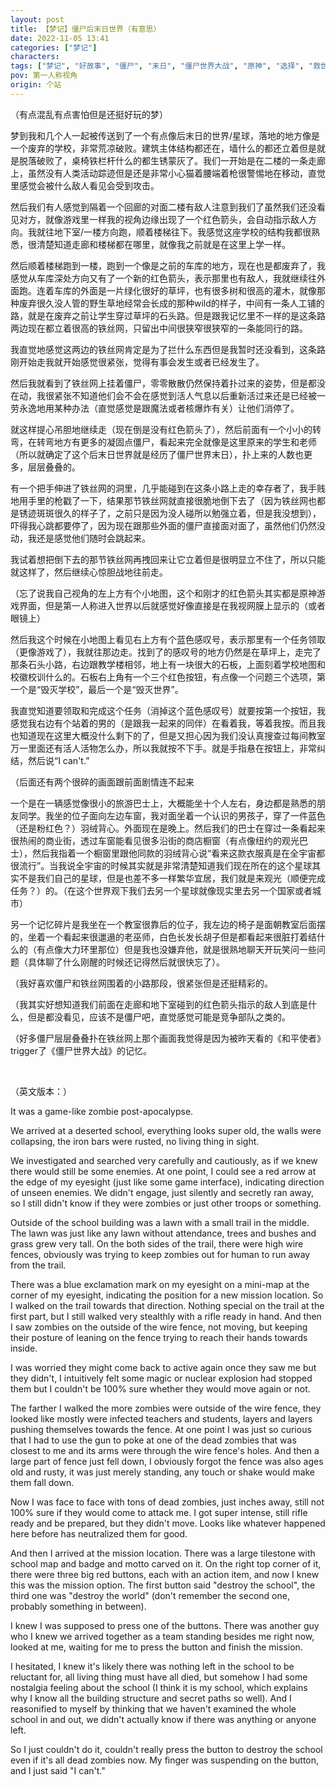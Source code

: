 ```yaml
---
layout: post
title: 【梦记】僵尸后末日世界（有意思）
date: 2022-11-05 13:41
categories: ["梦记"]
characters: 
tags: ["梦记", "好故事", "僵尸", "末日", "僵尸世界大战", "原神", "选择", "救世主情结", "英文"]
pov: 第一人称视角
origin: 个站
---
```


（有点混乱有点害怕但是还挺好玩的梦）

梦到我和几个人一起被传送到了一个有点像后末日的世界/星球，落地的地方像是一个废弃的学校，非常荒凉破败。建筑主体结构都还在，墙什么的都还立着但是就是脱落破败了，桌椅铁栏杆什么的都生锈蒙灰了。我们一开始是在二楼的一条走廊上，虽然没有人类活动踪迹但是还是非常小心猫着腰端着枪很警惕地在移动，直觉里感觉会被什么敌人看见会受到攻击。

然后我们有人感觉到隔着一个回廊的对面二楼有敌人注意到我们了虽然我们还没看见对方，就像游戏里一样我的视角边缘出现了一个红色箭头，会自动指示敌人方向。我就往地下室/一楼方向跑，顺着楼梯往下。我感觉这座学校的结构我都很熟悉，很清楚知道走廊和楼梯都在哪里，就像我之前就是在这里上学一样。

然后顺着楼梯跑到一楼，跑到一个像是之前的车库的地方，现在也是都废弃了，我感觉从车库深处方向又有了一个新的红色箭头，表示那里也有敌人，我就继续往外面跑。连着车库的外面是一片绿化很好的草坪，也有很多树和很高的灌木，就像那种废弃很久没人管的野生草地经常会长成的那种wild的样子，中间有一条人工铺的路，就是在废弃之前让学生穿过草坪的石头路。但是跟我记忆里不一样的是这条路两边现在都立着很高的铁丝网，只留出中间很狭窄很狭窄的一条能同行的路。

我直觉地感觉这两边的铁丝网肯定是为了拦什么东西但是我暂时还没看到，这条路刚开始走我就开始感觉很紧张，觉得有事会发生或者已经发生了。

然后我就看到了铁丝网上挂着僵尸，零零散散仍然保持着扑过来的姿势，但是都没在动，我很紧张不知道他们会不会在感觉到活人气息以后重新活过来还是已经被一劳永逸地用某种办法（直觉感觉是跟魔法或者核爆炸有关）让他们消停了。

就这样提心吊胆地继续走（现在倒是没有红色箭头了），然后前面有一个小小的转弯，在转弯地方有更多的凝固点僵尸，看起来完全就像是这里原来的学生和老师（所以就确定了这个后末日世界就是经历了僵尸世界末日），扑上来的人数也更多，层层叠叠的。

有一个把手伸进了铁丝网的洞里，几乎能碰到在这条小路上走的幸存者了，我手贱地用手里的枪戳了一下，结果那节铁丝网就直接很脆地倒下去了（因为铁丝网也都是锈迹斑斑很久的样子了，之前只是因为没人碰所以勉强立着，但是我没想到），吓得我心跳都要停了，因为现在跟那些外面的僵尸直接面对面了，虽然他们仍然没动，我还是感觉他们随时会跳起来。

我试着想把倒下去的那节铁丝网再拽回来让它立着但是很明显立不住了，所以只能就这样了，然后继续心惊胆战地往前走。

（忘了说我自己视角的左上方有个小地图，这个和刚才的红色箭头其实都是原神游戏界面，但是第一人称进入世界以后就感觉好像直接是在我视网膜上显示的（或者眼镜上）

然后我这个时候在小地图上看见右上方有个蓝色感叹号，表示那里有一个任务领取（更像游戏了），我就往那边走。找到了的感叹号的地方仍然是在草坪上，走完了那条石头小路，右边跟教学楼相邻，地上有一块很大的石板，上面刻着学校地图和校徽校训什么的。石板右上角有一个三个红色按钮，有点像一个问题三个选项，第一个是“毁灭学校”，最后一个是“毁灭世界”。

我直觉知道要领取和完成这个任务（消掉这个蓝色感叹号）就要按第一个按钮，我感觉我右边有个站着的男的（是跟我一起来的同伴）在看着我，等着我按。而且我也知道现在这里大概没什么剩下的了，但是又担心因为我们没认真搜查过每间教室万一里面还有活人活物怎么办，所以我就按不下手。就是手指悬在按钮上，非常纠结，然后说“I can't.”

（后面还有两个很碎的画面跟前面剧情连不起来

一个是在一辆感觉像很小的旅游巴士上，大概能坐十个人左右，身边都是熟悉的朋友同学。我坐的位子面向左边车窗，我对面坐着一个认识的男孩子，穿了一件蓝色（还是粉红色？）羽绒背心。外面现在是晚上。然后我们的巴士在穿过一条看起来很热闹的商业街，透过车窗能看见很多沿街的商店橱窗（有点像纽约的观光巴士），然后我指着一个橱窗里跟他同款的羽绒背心说“看来这款衣服真是在全宇宙都很流行”。当我说全宇宙的时候其实就是非常清楚知道我们现在所在的这个星球其实不是我们自己的星球，但是也差不多一样繁华宜居，我们就是来观光（顺便完成任务？）的。（在这个世界观下我们去另一个星球就像现实里去另一个国家或者城市）

另一个记忆碎片是我坐在一个教室很靠后的位子，我左边的椅子是面朝教室后面摆的，坐着一个看起来很邋遢的老巫师，白色长发长胡子但是都看起来很脏打着结什么的（有点像大力环里那位）但是我也没嫌弃他，就是很熟地聊天开玩笑问一些问题（具体聊了什么刚醒的时候还记得然后就很快忘了）。

（我好喜欢僵尸和铁丝网围着的小路那段，很紧张但是还挺精彩的。

（我其实好想知道我们前面在走廊和地下室碰到的红色箭头指示的敌人到底是什么，但是都没看见，应该不是僵尸吧，直觉感觉可能是竞争部队之类的。

（好多僵尸层层叠叠扑在铁丝网上那个画面我觉得是因为被昨天看的《和平使者》trigger了《僵尸世界大战》的记忆。

<br>

（英文版本：）

It was a game-like zombie post-apocalypse.

We arrived at a deserted school, everything looks super old, the walls were collapsing, the iron bars were rusted, no living thing in sight.

We investigated and searched very carefully and cautiously, as if we knew there would still be some enemies. At one point, I could see a red arrow at the edge of my eyesight (just like some game interface), indicating direction of unseen enemies. We didn't engage, just silently and secretly ran away, so I still didn't know if they were zombies or just other troops or something.

Outside of the school building was a lawn with a small trail in the middle. The lawn was just like any lawn without attendance, trees and bushes and grass grew very tall. On the both sides of the trail, there were high wire fences, obviously was trying to keep zombies out for human to run away from the trail.

There was a blue exclamation mark on my eyesight on a mini-map at the corner of my eyesight, indicating the position for a new mission location. So I walked on the trail towards that direction. Nothing special on the trail at the first part, but I still walked very stealthly with a rifle ready in hand. And then I saw zombies on the outside of the wire fence, not moving, but keeping their posture of leaning on the fence trying to reach their hands towards inside.

I was worried they might come back to active again once they saw me but they didn't, I intuitively felt some magic or nuclear explosion had stopped them but I couldn't be 100% sure whether they would move again or not.

The farther I walked the more zombies were outside of the wire fence, they looked like mostly were infected teachers and students, layers and layers pushing themselves towards the fence. At one point I was just so curious that I had to use the gun to poke at one of the dead zombies that was closest to me and its arms were through the wire fence's holes. And then a large part of fence just fell down, I obviously forgot the fence was also ages old and rusty, it was just merely standing, any touch or shake would make them fall down.

Now I was face to face with tons of dead zombies, just inches away, still not 100% sure if they would come to attack me. I got super intense, still rifle ready and be prepared, but they didn't move. Looks like whatever happened here before has neutralized them for good.

And then I arrived at the mission location. There was a large tilestone with school map and badge and motto carved on it. On the right top corner of it, there were three big red buttons, each with an action item, and now I knew this was the mission option. The first button said "destroy the school", the third one was "destroy the world" (don't remember the second one, probably something in between).

I knew I was supposed to press one of the buttons. There was another guy who I knew we arrived together as a team standing besides me right now, looked at me, waiting for me to press the button and finish the mission.

I hesitated, I knew it's likely there was nothing left in the school to be reluctant for, all living thing must have all died, but somehow I had some nostalgia feeling about the school (I think it is my school, which explains why I know all the building structure and secret paths so well). And I reasonified to myself by thinking that we haven't examined the whole school in and out, we didn't actually know if there was anything or anyone left.

So I just couldn't do it, couldn't really press the button to destroy the school even if it's all dead zombies now. My finger was suspending on the button, and I just said "I can't."
